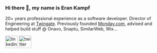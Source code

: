 ### Hi there 👋, my name is Eran Kampf
20+ years professional experience as a software developer.
Director of Engineering at [Twingate](https://www.twingate.com).
Previously founded [Monday.com](https://www.monday.com), 
advised and helped build stuff @ Onavo, Snaptu, SimilarWeb, Wix...


[<img src='https://cdn.jsdelivr.net/npm/simple-icons@3.0.1/icons/linkedin.svg' alt='linkedin' height='40'>](https://www.linkedin.com/in/erankampf/)
[<img src='https://cdn.jsdelivr.net/npm/simple-icons@3.0.1/icons/twitter.svg' alt='twitter' height='40'>](https://twitter.com/ekampf)  
